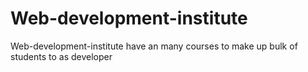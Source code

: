# Web-development-institute
Web-development-institute have an many courses to make up bulk of students to as developer 
